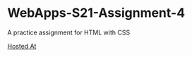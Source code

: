 # WebApps-S21-Assignment-4
A practice assignment for HTML with CSS

<a href="https://44-563-web-apps-s21.github.io/webapps-s21-assignment-4-yaswantS542297/">Hosted At</a>
